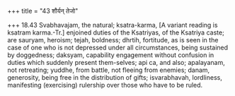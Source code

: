 +++
title = "43 शौर्यन् तेजो"

+++
18.43 Svabhavajam, the natural; ksatra-karma, \[A variant reading is
ksatram karma.-Tr.\] enjoined duties of the Ksatriyas, of the Ksatriya
caste; are sauryam, heroism; tejah, boldness; dhrtih, fortitude, as is
seen in the case of one who is not depressed under all circumstances,
being sustained by doggedness; daksyam, capability engagement without
confusion in duties which suddenly present them-selves; api ca, and
also; apalayanam, not retreating; yuddhe, from battle, not fleeing from
enemies; danam, generosity, being free in the distribution of gifts;
isvarabhavah, lordliness, manifesting (exercising) rulership over those
who have to be ruled.
